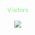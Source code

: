 <p align="center" style='color: lightgreen;'>Visitors<br><br> <img src="https://profile-counter.glitch.me/acmenlei/count.svg" /></p>
